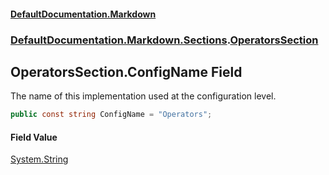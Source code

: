 #### [DefaultDocumentation\.Markdown](../../../../index.md 'index')
### [DefaultDocumentation\.Markdown\.Sections](../../../../index.md#DefaultDocumentation.Markdown.Sections 'DefaultDocumentation\.Markdown\.Sections').[OperatorsSection](index.md 'DefaultDocumentation\.Markdown\.Sections\.OperatorsSection')

## OperatorsSection\.ConfigName Field

The name of this implementation used at the configuration level\.

```csharp
public const string ConfigName = "Operators";
```

#### Field Value
[System\.String](https://learn.microsoft.com/en-us/dotnet/api/system.string 'System\.String')
